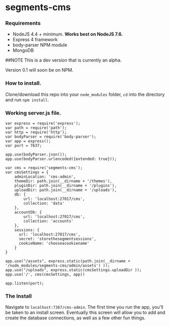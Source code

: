 # segments-cms

### Requirements
* NodeJS 4.4 + minimum. **Works best on NodeJS 7.6.**
* Express 4 framework
* body-parser NPM module
* MongoDB

##NOTE
This is a dev version that is currently an alpha.

Version 0.1 will soon be on NPM.

### How to install.

Clone/download this repo into your `node_modules` folder, `cd` into the directory and run `npm install`.

### Working server.js file.
```
var express = require('express');
var path = require('path');
var http = require('http');
var bodyParser = require('body-parser');
var app = express();
var port = 7637;

app.use(bodyParser.json());
app.use(bodyParser.urlencoded({extended: true}));

var cms = require('segments-cms');
var cmsSettings = {
    adminLocation: 'cms-admin',
    themeDir: path.join(__dirname + '/themes'),
    pluginDir: path.join(__dirname + '/plugins'),
    uploadDir: path.join(__dirname + '/uploads'),
    db: {
        url: 'localhost:27017/cms',
        collection: 'data'
    },
    accountDb: {
        url: 'localhost:27017/cms',
        collection: 'accounts'
    },
    sessions: {
      url: 'localhost:27017/cms',
      secret: 'storethesegmentsessions',
      cookieName: 'chooseacookiename'
    }
}

app.use("/assets", express.static(path.join(__dirname + '/node_modules/segments-cms/admin/assets') ));
app.use("/uploads", express.static(cmsSettings.uploadDir ));
app.use('/', cms(cmsSettings, app))

app.listen(port);
```

### The Install
Navigate to `localhost:7367/cms-admin`.
The first time you run the app, you'll be taken to an install screen.
Eventually this screen will allow you to add and create the database connections, as well as a few other fun things.